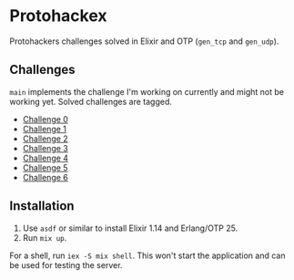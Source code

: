 # Protohackex

Protohackers challenges solved in Elixir and OTP (`gen_tcp` and `gen_udp`).

## Challenges

`main` implements the challenge I'm working on currently and might not be working yet.
Solved challenges are tagged.

* [Challenge 0](https://github.com/maartenJacobs/protohackex/tree/challenge-0)
* [Challenge 1](https://github.com/maartenJacobs/protohackex/tree/challenge-1)
* [Challenge 2](https://github.com/maartenJacobs/protohackex/tree/challenge-2)
* [Challenge 3](https://github.com/maartenJacobs/protohackex/tree/challenge-3)
* [Challenge 4](https://github.com/maartenJacobs/protohackex/tree/challenge-4)
* [Challenge 5](https://github.com/maartenJacobs/protohackex/tree/challenge-5)
* [Challenge 6](https://github.com/maartenJacobs/protohackex/tree/challenge-6)

## Installation

1. Use `asdf` or similar to install Elixir 1.14 and Erlang/OTP 25.
2. Run `mix up`.

For a shell, run `iex -S mix shell`. This won't start the application and can be used for testing the server.

